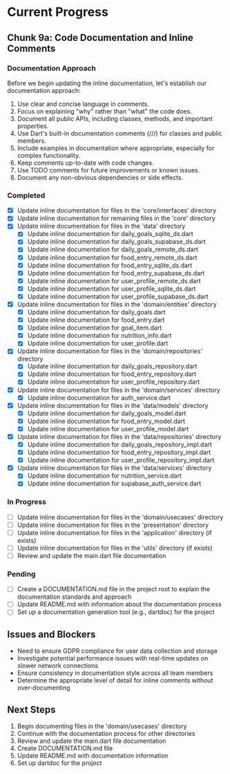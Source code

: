 # Current Progress

## Chunk 9a: Code Documentation and Inline Comments

### Documentation Approach
Before we begin updating the inline documentation, let's establish our documentation approach:

1. Use clear and concise language in comments.
2. Focus on explaining "why" rather than "what" the code does.
3. Document all public APIs, including classes, methods, and important properties.
4. Use Dart's built-in documentation comments (///) for classes and public members.
5. Include examples in documentation where appropriate, especially for complex functionality.
6. Keep comments up-to-date with code changes.
7. Use TODO comments for future improvements or known issues.
8. Document any non-obvious dependencies or side effects.

### Completed
- [x] Update inline documentation for files in the 'core/interfaces' directory
- [x] Update inline documentation for remaining files in the 'core' directory
- [x] Update inline documentation for files in the 'data' directory
  - [x] Update inline documentation for daily_goals_sqlite_ds.dart
  - [x] Update inline documentation for daily_goals_supabase_ds.dart
  - [x] Update inline documentation for daily_goals_remote_ds.dart
  - [x] Update inline documentation for food_entry_remote_ds.dart
  - [x] Update inline documentation for food_entry_sqlite_ds.dart
  - [x] Update inline documentation for food_entry_supabase_ds.dart
  - [x] Update inline documentation for user_profile_remote_ds.dart
  - [x] Update inline documentation for user_profile_sqlite_ds.dart
  - [x] Update inline documentation for user_profile_supabase_ds.dart
- [x] Update inline documentation for files in the 'domain/entities' directory
  - [x] Update inline documentation for daily_goals.dart
  - [x] Update inline documentation for food_entry.dart
  - [x] Update inline documentation for goal_item.dart
  - [x] Update inline documentation for nutrition_info.dart
  - [x] Update inline documentation for user_profile.dart
- [x] Update inline documentation for files in the 'domain/repositories' directory
  - [x] Update inline documentation for daily_goals_repository.dart
  - [x] Update inline documentation for food_entry_repository.dart
  - [x] Update inline documentation for user_profile_repository.dart
- [x] Update inline documentation for files in the 'domain/services' directory
  - [x] Update inline documentation for auth_service.dart
- [x] Update inline documentation for files in the 'data/models' directory
  - [x] Update inline documentation for daily_goals_model.dart
  - [x] Update inline documentation for food_entry_model.dart
  - [x] Update inline documentation for user_profile_model.dart
- [x] Update inline documentation for files in the 'data/repositories' directory
  - [x] Update inline documentation for daily_goals_repository_impl.dart
  - [x] Update inline documentation for food_entry_repository_impl.dart
  - [x] Update inline documentation for user_profile_repository_impl.dart
- [x] Update inline documentation for files in the 'data/services' directory
  - [x] Update inline documentation for nutrition_service.dart
  - [x] Update inline documentation for supabase_auth_service.dart

### In Progress
- [ ] Update inline documentation for files in the 'domain/usecases' directory
- [ ] Update inline documentation for files in the 'presentation' directory
- [ ] Update inline documentation for files in the 'application' directory (if exists)
- [ ] Update inline documentation for files in the 'utils' directory (if exists)
- [ ] Review and update the main.dart file documentation

### Pending
- [ ] Create a DOCUMENTATION.md file in the project root to explain the documentation standards and approach
- [ ] Update README.md with information about the documentation process
- [ ] Set up a documentation generation tool (e.g., dartdoc) for the project

## Issues and Blockers
- Need to ensure GDPR compliance for user data collection and storage
- Investigate potential performance issues with real-time updates on slower network connections
- Ensure consistency in documentation style across all team members
- Determine the appropriate level of detail for inline comments without over-documenting

## Next Steps
1. Begin documenting files in the 'domain/usecases' directory
2. Continue with the documentation process for other directories
3. Review and update the main.dart file documentation
4. Create DOCUMENTATION.md file
5. Update README.md with documentation information
6. Set up dartdoc for the project